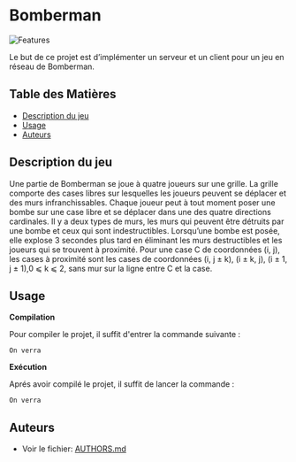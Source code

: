 # Bomberman

![Features](https://skillicons.dev/icons?i=c,git,gitlab,github,vim,vscode)

Le but de ce projet est d’implémenter un serveur et un client pour un jeu en réseau de <a src="https://fr.wikipedia.org/wiki/Bomberman">Bomberman</a>.

## Table des Matières

- [Description du jeu](#description-du-jeu)
- [Usage](#usage)
- [Auteurs](#auteurs)

## Description du jeu
Une partie de Bomberman se joue à quatre joueurs sur une grille. La grille comporte des cases
libres sur lesquelles les joueurs peuvent se déplacer et des murs infranchissables. Chaque joueur
peut à tout moment poser une bombe sur une case libre et se déplacer dans une des quatre
directions cardinales.
Il y a deux types de murs, les murs qui peuvent être détruits par une bombe et ceux qui sont
indestructibles. Lorsqu’une bombe est posée, elle explose 3 secondes plus tard en éliminant les
murs destructibles et les joueurs qui se trouvent à proximité. Pour une case C de coordonnées
(i, j), les cases à proximité sont les cases de coordonnées (i, j &plusmn;
 k), (i &plusmn; k, j), (i &plusmn; 1, j &plusmn; 1),0 ⩽ k ⩽ 2, sans mur sur la ligne entre C et la case.

## Usage

**Compilation**

Pour compiler le projet, il suffit d'entrer la commande suivante :

```
On verra
```
**Exécution**

Aprés avoir compilé le projet, il suffit de lancer la commande :
```
On verra
```

## Auteurs
- Voir le fichier: [AUTHORS.md](AUTHORS.md)

